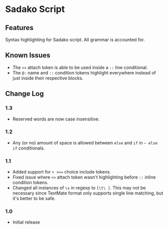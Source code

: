 # Sadako Script

## Features

Syntax highlighting for Sadako script. All grammar is accounted for.

## Known Issues

* The `<>` attach token is able to be used inside a `::` line conditional. 
* The `@:` name and `::` condition tokens highlight everywhere instead of just inside their respective blocks.

## Change Log

### 1.3
- Reserved words are now case insensitive.

### 1.2
- Any (or no) amount of space is allowed between `else` and `if` in `~ else if` conditionals.

### 1.1

- Added support for `+ >>=` choice include tokens.
- Fixed issue where `<>` attach token wasn't highlighting before `::` inline condition tokens.
- Changed all instances of `\s` in regexp to `[\t\ ]`. This may not be necessary since TextMate format only supports single line matching, but it's better to be safe.

### 1.0

- Initial release